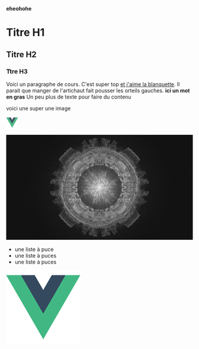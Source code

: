**eheohohe** 

# Titre H1
## Titre H2
### Ttre H3

Voici un paragraphe de cours. C'est super top [et j'aime la blanquette](www.google.com). 
Il parait que manger de l'artichaut fait pousser les orteils gauches. **ici un mot en gras** Un peu plus de texte pour faire du contenu

voici une super une image 

![image](../../../dist/img/icons/favicon-32x32.png)

![image](../../assets/large_image.jpg)

- une liste à puce
- une liste à puces
- une liste à puces

![logo](../../assets/logo.png)